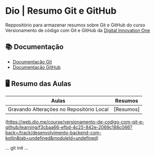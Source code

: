 
# Dio | Resumo Git e GitHub

Reppositório para armazenar resumos sobre Git e GitHub do curso Versionamento de código com Git e GitHub da [Digital Innovation One](https://web.dio.me/)

## 📚 Documentação
- [Documentação Git](https://git-scm.com/doc)
- [Documentação GitHub](https://docs.github.com/)

## 🖥 Resumo das Aulas

| Aulas | Resumos |
|-------|---------|
| Gravando Alterações no Repositório Local | [Resumos]
(https://web.dio.me/course/versionamento-de-codigo-com-git-e-github/learning/f3cbaa66-efbd-4c25-842e-2069c188c066?back=/track/desenvolvimento-backend-com-kotlin&tab=undefined&moduleId=undefined)

...
git init
...
